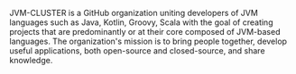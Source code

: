 JVM-CLUSTER is a GitHub organization uniting developers of JVM languages such as Java, Kotlin, Groovy, Scala with the goal of creating projects that are predominantly or at their core composed of JVM-based languages. The organization's mission is to bring people together, develop useful applications, both open-source and closed-source, and share knowledge.
